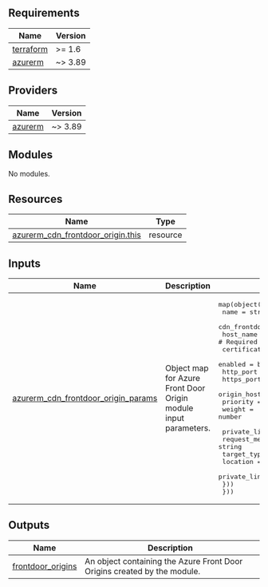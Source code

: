 <!-- BEGIN_TF_DOCS -->
<!-- markdown-table-prettify-ignore-start -->
## Requirements

| Name | Version |
|------|---------|
| <a name="requirement_terraform"></a> [terraform](#requirement\_terraform) | >= 1.6 |
| <a name="requirement_azurerm"></a> [azurerm](#requirement\_azurerm) | ~> 3.89 |

## Providers

| Name | Version |
|------|---------|
| <a name="provider_azurerm"></a> [azurerm](#provider\_azurerm) | ~> 3.89 |

## Modules

No modules.

## Resources

| Name | Type |
|------|------|
| [azurerm_cdn_frontdoor_origin.this](https://registry.terraform.io/providers/hashicorp/azurerm/latest/docs/resources/cdn_frontdoor_origin) | resource |

## Inputs

| Name | Description | Type | Default | Required |
|------|-------------|------|---------|:--------:|
| <a name="input_azurerm_cdn_frontdoor_origin_params"></a> [azurerm\_cdn\_frontdoor\_origin\_params](#input\_azurerm\_cdn\_frontdoor\_origin\_params) | Object map for Azure Front Door Origin module input parameters. | <pre>map(object({<br>    name                           = string # Required<br>    cdn_frontdoor_origin_group_id  = string # Required<br>    host_name                      = string # Required<br>    certificate_name_check_enabled = bool   # Required<br>    enabled                        = bool<br>    http_port                      = number<br>    https_port                     = number<br>    origin_host_header             = string<br>    priority                       = number<br>    weight                         = number<br><br>    private_link = list(object({<br>      request_message        = string<br>      target_type            = string<br>      location               = string # Required<br>      private_link_target_id = string # Required<br>    }))<br>  }))</pre> | n/a | yes |

## Outputs

| Name | Description |
|------|-------------|
| <a name="output_frontdoor_origins"></a> [frontdoor\_origins](#output\_frontdoor\_origins) | An object containing the Azure Front Door Origins created by the module. |
<!-- markdown-table-prettify-ignore-end -->

<!-- END_TF_DOCS -->